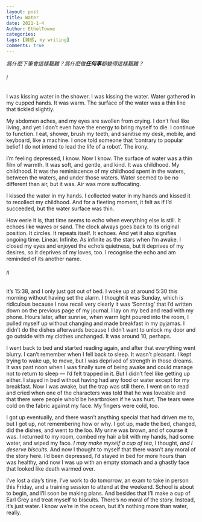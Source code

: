 ```yaml
---
layout: post
title: Water
date: 2021-1-4
Author: EthelTowne
categories: 
tags: [雜感, my writing]
comments: true
--- 
```


*爲什麽下筆會這樣艱難？爲什麽做**任何事**都變得這樣艱難？*

###### I

I was kissing water in the shower. I was kissing the water. Water gathered in my cupped hands. It was warm. The surface of the water was a thin line that tickled slightly.

My abdomen aches, and my eyes are swollen from crying. I don’t feel like living, and yet I don’t even have the energy to bring myself to die. I continue to function. I eat, shower, brush my teeth, and sanitise my desk, mobile, and keyboard, like a machine. I once told someone that ‘contrary to popular belief I do not intend to lead the life of a robot’. The irony.

I’m feeling depressed, I know. Now I know. The surface of water was a thin film of warmth. It was soft, and gentle, and kind. It was childhood. My childhood. It was the reminiscence of my childhood spent in the waters, between the waters, and under those waters. Water seemed to be no different than air, but it was. Air was more suffocating.

I kissed the water in my hands. I collected water in my hands and kissed it to recollect my childhood. And for a fleeting moment, it felt as if I’d succeeded, but the water surface was thin.

How eerie it is, that time seems to echo when everything else is still. It echoes like waves or sand. The clock always goes back to its original position. It circles. It repeats itself. It echoes. And yet it also signifies ongoing time. Linear. Infinite. As infinite as the stars when I’m awake. I closed my eyes and enjoyed the echo’s quietness, but it deprives of my desires, so it deprives of my loves, too. I recognise the echo and am reminded of its another name.

###### II

It’s 15:38, and I only just got out of bed. I woke up at around 5:30 this morning without having set the alarm. I thought it was Sunday, which is ridiculous because I now recall very clearly it was ‘Sonntag’ that I’d written down on the previous page of my journal. I lay on my bed and read with my phone. Hours later, after sunrise, when warm light poured into the room, I pulled myself up without changing and made breakfast in my pyjamas. I didn’t do the dishes afterwards because I didn’t want to unlock my door and go outside with my clothes unchanged. It was around 10, perhaps.

I went back to bed and started reading again, and after that everything went blurry. I can’t remember when I fell back to sleep. It wasn’t pleasant. I kept trying to wake up, to move, but I was deprived of strength in those dreams. It was past noon when I was finally sure of being awake and could manage not to return to sleep — I’d felt trapped in it. But I didn’t feel like getting up either. I stayed in bed without having had any food or water except for my breakfast. Now I was awake, but the trap was still there. I went on to read and cried when one of the characters was told that he was loveable and that there were people who’d be heartbroken if he was hurt. The tears were cold on the fabric against my face. My fingers were cold, too.

I got up eventually, and there wasn’t anything special that had driven me to, but I got up, not remembering how or why. I got up, made the bed, changed, did the dishes, and went to the loo. My urine was brown, and of course it was. I returned to my room, combed my hair a bit with my hands, had some water, and wiped my face. *I may make myself a cup of tea*, I thought, *and I deserve biscuits.* And now I thought to myself that there wasn’t any moral of the story here. I’d been depressed, I’d stayed in bed for more hours than was healthy, and now I was up with an empty stomach and a ghastly face that looked like death warmed over.

I’ve lost a day’s time. I’ve work to do tomorrow, an exam to take in person this Friday, and a training session to attend at the weekend. School is about to begin, and I’ll soon be making plans. And besides that I’ll make a cup of Earl Grey and treat myself to biscuits. There’s no moral of the story. Instead, it’s just water. I know we’re in the ocean, but it’s nothing more than water, really.
